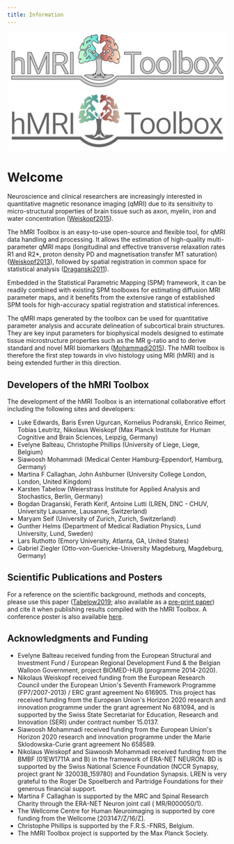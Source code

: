 ```yaml
---
title: Information
---
```


![hMRI Toolbox Banner](assets/images/Banner_Light@512px.png#only-light)
![hMRI Toolbox Banner](assets/images/Banner_Dark@512px.png#only-dark)

# Welcome

Neuroscience and clinical researchers are increasingly interested in quantitative magnetic resonance imaging (qMRI) due
to its sensitivity to micro-structural properties of brain tissue such as axon, myelin, iron and water concentration
([Weiskopf2015](docs/references.md#weiskopf2015)).

The hMRI Toolbox is an easy-to-use open-source and flexible tool, for qMRI data handling and processing.
It allows the estimation of high-quality multi-parameter qMRI maps (longitudinal and effective transverse relaxation
rates R1 and R2\*,
proton density PD and magnetisation transfer MT saturation)
([Weiskopf2013](docs/references.md#weiskopf2013)),
followed by spatial registration in common space for statistical analysis
([Draganski2011](docs/references.md#draganski2011)).

Embedded in the Statistical Parametric Mapping (SPM) framework,
it can be readily combined with existing SPM toolboxes for estimating diffusion MRI parameter maps,
and it benefits from the extensive range of established SPM tools for high-accuracy spatial registration and statistical
inferences.

The qMRI maps generated by the toolbox can be used for quantitative parameter analysis and accurate delineation of
subcortical brain structures.
They are key input parameters for biophysical models designed to estimate tissue microstructure properties
such as the MR g-ratio and to derive standard and novel MRI biomarkers
([Mohammadi2015](docs/references.md#mohammadi2015)).
The hMRI toolbox is therefore the first step towards in vivo histology using MRI (hMRI) and is being extended further in
this direction.

## Developers of the hMRI Toolbox

The development of the hMRI Toolbox is an international collaborative effort including the following sites and
developers:

- Luke Edwards, Baris Evren Ugurcan, Kornelius Podranski, Enrico Reimer, Tobias Leutritz, Nikolaus Weiskopf (Max Planck
  Institute for Human Cognitive and Brain Sciences, Leipzig, Germany)
- Evelyne Balteau, Christophe Phillips (University of Liege, Liege, Belgium)
- Siawoosh Mohammadi (Medical Center Hamburg-Eppendorf, Hamburg, Germany)
- Martina F Callaghan, John Ashburner (University College London, London, United Kingdom)
- Karsten Tabelow (Weierstrass Institute for Applied Analysis and Stochastics, Berlin, Germany)
- Bogdan Draganski, Ferath Kerif, Antoine Lutti (LREN, DNC - CHUV, University Lausanne, Lausanne, Switzerland)
- Maryam Seif (University of Zurich, Zurich, Switzerland)
- Gunther Helms (Department of Medical Radiation Physics, Lund University, Lund, Sweden)
- Lars Ruthotto (Emory University, Atlanta, GA, United States)
- Gabriel Ziegler (Otto-von-Guericke-University Magdeburg, Magdeburg, Germany)

## Scientific Publications and Posters

For a reference on the scientific background, methods and concepts, please use this paper
([Tabelow2019](docs/references.md#tabelow2019); also available as a [pre-print paper](http://dx.doi.org/10.20347/WIAS.PREPRINT.2527))
and cite it when publishing results compiled with the hMRI Toolbox.
A conference poster is also available [here](https://orbi.uliege.be/handle/2268/225763).

## Acknowledgments and Funding

- Evelyne Balteau received funding from the European Structural and Investment Fund / European Regional Development
  Fund & the Belgian Walloon Government, project BIOMED-HUB (programme 2014-2020).
- Nikolaus Weiskopf received funding from the European Research Council under the European Union's Seventh Framework
  Programme (FP7/2007-2013) / ERC grant agreement No 616905. This project has received funding from the European Union's
  Horizon 2020 research and innovation programme under the grant agreement No 681094, and is supported by the Swiss
  State Secretariat for Education, Research and Innovation (SERI) under contract number 15.0137.
- Siawoosh Mohammadi received funding from the European Union's Horizon 2020 research and innovation programme under the
  Marie Sklodowska-Curie grant agreement No 658589.
- Nikolaus Weiskopf and Siawoosh Mohammadi received funding from the BMBF (01EW1711A and B) in the framework of ERA-NET
  NEURON. BD is supported by the Swiss National Science Foundation (NCCR Synapsy, project grant Nr 32003B_159780) and
  Foundation Synapsis. LREN is very grateful to the Roger De Spoelberch and Partridge Foundations for their generous
  financial support.
- Martina F Callaghan is supported by the MRC and Spinal Research Charity through the ERA-NET Neuron joint call (
  MR/R000050/1).
- The Wellcome Centre for Human Neuroimaging is supported by core funding from the Wellcome \[203147/Z/16/Z\].
- Christophe Phillips is supported by the F.R.S.-FNRS, Belgium.
- The hMRI Toolbox project is supported by the Max Planck Society.